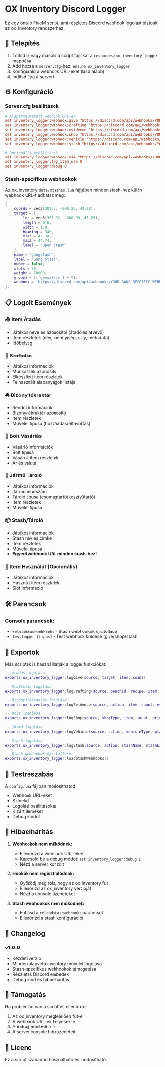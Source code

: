 # OX Inventory Discord Logger

Ez egy önálló FiveM script, ami részletes Discord webhook logolást biztosít az ox_inventory rendszerhez.

## 🚀 Telepítés

1. Töltsd le vagy másold a script fájlokat a `resources/ox_inventory_logger` mappába
2. Add hozzá a `server.cfg`-hez: `ensure ox_inventory_logger`
3. Konfiguráld a webhook URL-eket (lásd alább)
4. Indítsd újra a servert

## ⚙️ Konfiguráció

### Server.cfg beállítások

```cfg
# Alapértelmezett webhook URL-ek
set inventory_logger:webhook:give "https://discord.com/api/webhooks/YOUR_GIVE_WEBHOOK"
set inventory_logger:webhook:crafting "https://discord.com/api/webhooks/YOUR_CRAFTING_WEBHOOK"
set inventory_logger:webhook:evidence "https://discord.com/api/webhooks/YOUR_EVIDENCE_WEBHOOK"
set inventory_logger:webhook:shop "https://discord.com/api/webhooks/YOUR_SHOP_WEBHOOK"
set inventory_logger:webhook:vehicle "https://discord.com/api/webhooks/YOUR_VEHICLE_WEBHOOK"
set inventory_logger:webhook:stash "https://discord.com/api/webhooks/YOUR_DEFAULT_STASH_WEBHOOK"

# Opcionális beállítások
set inventory_logger:webhook:use "https://discord.com/api/webhooks/YOUR_USE_WEBHOOK"
set inventory_logger:log_item_use 0
set inventory_logger:debug 0
```

### Stash-specifikus webhookok

Az ox_inventory `data/stashes.lua` fájljában minden stash-hez külön webhook URL-t adhatsz meg:

```lua
{
    coords = vec3(301.3, -600.23, 43.28),
    target = {
        loc = vec3(301.82, -600.99, 43.29),
        length = 0.6,
        width = 1.8,
        heading = 340,
        minZ = 43.34,
        maxZ = 44.74,
        label = 'Open stash'
    },
    name = 'gangstash',
    label = 'Gang Stash',
    owner = false,
    slots = 70,
    weight = 70000,
    groups = {['gangsters'] = 0},
    webhook = 'https://discord.com/api/webhooks/YOUR_GANG_SPECIFIC_WEBHOOK'
},
```

## 📋 Logolt Események

### 📤 Item Átadás
- Játékos neve és azonosítói (átadó és átvevő)
- Item részletek (név, mennyiség, súly, metadata)
- Időbélyeg

### 🔨 Kraftolás
- Játékos információk
- Munkaszék azonosító
- Elkészített item részletek
- Felhasznált alapanyagok listája

### 🚔 Bizonyítékraktár
- Rendőr információk
- Bizonyítékraktár azonosító
- Item részletek
- Művelet típusa (hozzáadás/eltávolítás)

### 🛒 Bolt Vásárlás
- Vásárló információk
- Bolt típusa
- Vásárolt item részletek
- Ár és valuta

### 🚗 Jármű Tároló
- Játékos információk
- Jármű rendszám
- Tároló típusa (csomagtartó/kesztyűtartó)
- Item részletek
- Művelet típusa

### 📦 Stash/Tároló
- Játékos információk
- Stash név és címke
- Item részletek
- Művelet típusa
- **Egyedi webhook URL minden stash-hez!**

### 🎯 Item Használat (Opcionális)
- Játékos információk
- Használt item részletek
- Slot információ

## 🛠️ Parancsok

### Console parancsok:
- `reloadstashwebhooks` - Stash webhookok újratöltése
- `testlogger [típus]` - Test webhook küldése (give/shop/stash)

## 🔧 Exportok

Más scriptek is használhatják a logger funkciókat:

```lua
-- Átadás logolása
exports.ox_inventory_logger:logGive(source, target, item, count)

-- Kraftolás logolása  
exports.ox_inventory_logger:logCrafting(source, benchId, recipe, item, count)

-- Bizonyítékraktár logolása
exports.ox_inventory_logger:logEvidence(source, action, item, count, evidenceId)

-- Bolt logolása
exports.ox_inventory_logger:logShop(source, shopType, item, count, price, currency)

-- Jármű logolása
exports.ox_inventory_logger:logVehicle(source, action, vehicleType, plate, item, count)

-- Stash logolása
exports.ox_inventory_logger:logStash(source, action, stashName, stashLabel, item, count)

-- Stash webhookok újratöltése
exports.ox_inventory_logger:loadStashWebhooks()
```

## 🎨 Testreszabás

A `config.lua` fájlban módosíthatod:
- Webhook URL-eket
- Színeket
- Logolási beállításokat
- Kizárt itemeket
- Debug módot

## 🐛 Hibaelhárítás

1. **Webhookok nem működnek:**
   - Ellenőrizd a webhook URL-eket
   - Kapcsold be a debug módot: `set inventory_logger:debug 1`
   - Nézd a server konzolt

2. **Hookök nem regisztrálódnak:**
   - Győződj meg róla, hogy az ox_inventory fut
   - Ellenőrizd az ox_inventory verzióját
   - Nézd a console üzeneteket

3. **Stash webhookok nem működnek:**
   - Futtasd a `reloadstashwebhooks` parancsot
   - Ellenőrizd a stash konfigurációt

## 📝 Changelog

### v1.0.0
- Kezdeti verzió
- Minden alapvető inventory művelet logolása
- Stash-specifikus webhookok támogatása
- Részletes Discord embedek
- Debug mód és hibaelhárítás

## 🤝 Támogatás

Ha problémád van a scripttel, ellenőrizd:
1. Az ox_inventory megfelelően fut-e
2. A webhook URL-ek helyesek-e
3. A debug mód mit ír ki
4. A server console hibaüzeneteit

## 📄 Licenc

Ez a script szabadon használható és módosítható.